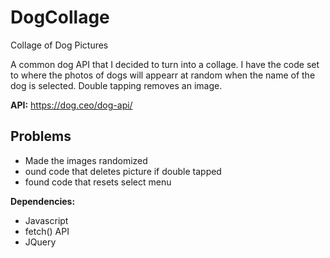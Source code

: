 # DogCollage
Collage of Dog Pictures

A common dog API that I decided to turn into a collage.  I have the code set to where the photos of dogs will appearr at 
random when the name of the dog is selected.  Double tapping removes an image.  

__API:__
https://dog.ceo/dog-api/

## Problems
- Made the images randomized
- ound code that deletes picture if double tapped
- found code that resets select menu


**Dependencies:**
- Javascript
- fetch() API 
- JQuery
